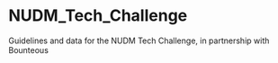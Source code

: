 # NUDM_Tech_Challenge
Guidelines and data for the NUDM Tech Challenge, in partnership with Bounteous
